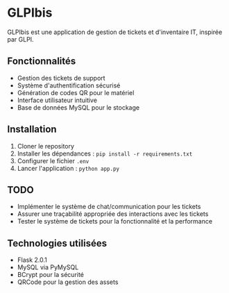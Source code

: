 # GLPIbis

GLPIbis est une application de gestion de tickets et d'inventaire IT, inspirée par GLPI.

## Fonctionnalités

- Gestion des tickets de support
- Système d'authentification sécurisé
- Génération de codes QR pour le matériel
- Interface utilisateur intuitive
- Base de données MySQL pour le stockage

## Installation

1. Cloner le repository
2. Installer les dépendances : `pip install -r requirements.txt`
3. Configurer le fichier `.env`
4. Lancer l'application : `python app.py`

## TODO
- Implémenter le système de chat/communication pour les tickets
- Assurer une traçabilité appropriée des interactions avec les tickets
- Tester le système de tickets pour la fonctionnalité et la performance

## Technologies utilisées

- Flask 2.0.1
- MySQL via PyMySQL
- BCrypt pour la sécurité
- QRCode pour la gestion des assets
